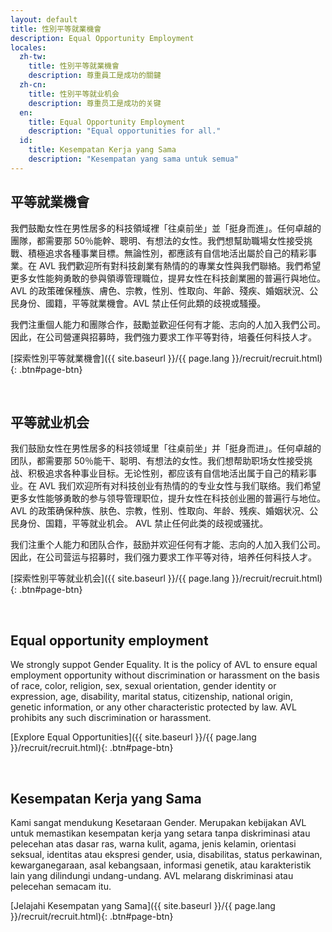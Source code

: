 ```yaml
---
layout: default
title: 性別平等就業機會
description: Equal Opportunity Employment
locales:
  zh-tw:
    title: 性別平等就業機會
    description: 尊重員工是成功的關鍵
  zh-cn:
    title: 性別平等就业机会
    description: 尊重员工是成功的关键
  en:
    title: Equal Opportunity Employment
    description: "Equal opportunities for all."
  id:
    title: Kesempatan Kerja yang Sama
    description: "Kesempatan yang sama untuk semua"
---
```


<a name="zh-tw"></a>

## 平等就業機會

我們鼓勵女性在男性居多的科技領域裡「往桌前坐」並「挺身而進」。任何卓越的團隊，都需要那 50％能幹、聰明、有想法的女性。我們想幫助職場女性接受挑戰、積極追求各種事業目標。無論性別，都應該有自信地活出屬於自己的精彩事業。在 AVL 我們歡迎所有對科技創業有熱情的的專業女性與我們聯絡。我們希望更多女性能夠勇敢的參與領導管理職位，提昇女性在科技創業圈的普遍行與地位。AVL 的政策確保種族、膚色、宗教，性別、性取向、年齡、殘疾、婚姻狀況、公民身份、國籍，平等就業機會。AVL 禁止任何此類的歧視或騷擾。

我們注重個人能力和團隊合作，鼓勵並歡迎任何有才能、志向的人加入我們公司。因此，在公司營運與招募時，我們強力要求工作平等對待，培養任何科技人才。

[探索性別平等就業機會]({{ site.baseurl }}/{{ page.lang }}/recruit/recruit.html){: .btn#page-btn}

<br>

<a name="zh-cn"></a>

## 平等就业机会

我们鼓励女性在男性居多的科技领域里「往桌前坐」并「挺身而进」。任何卓越的团队，都需要那 50％能干、聪明、有想法的女性。我们想帮助职场女性接受挑战、积极追求各种事业目标。无论性别，都应该有自信地活出属于自己的精彩事业。在 AVL 我们欢迎所有对科技创业有热情的的专业女性与我们联络。我们希望更多女性能够勇敢的参与领导管理职位，提升女性在科技创业圈的普遍行与地位。 AVL 的政策确保种族、肤色、宗教，性别、性取向、年龄、残疾、婚姻状况、公民身份、国籍，平等就业机会。 AVL 禁止任何此类的歧视或骚扰。

我们注重个人能力和团队合作，鼓励并欢迎任何有才能、志向的人加入我们公司。因此，在公司营运与招募时，我们强力要求工作平等对待，培养任何科技人才。

[探索性别平等就业机会]({{ site.baseurl }}/{{ page.lang }}/recruit/recruit.html){: .btn#page-btn}

<br>

<a name="en"></a>

## Equal opportunity employment

We strongly suppot Gender Equality. It is the policy of AVL to ensure equal employment opportunity without discrimination or harassment on the basis of race, color, religion, sex, sexual orientation, gender identity or expression, age, disability, marital status, citizenship, national origin, genetic information, or any other characteristic protected by law. AVL prohibits any such discrimination or harassment.

[Explore Equal Opportunities]({{ site.baseurl }}/{{ page.lang }}/recruit/recruit.html){: .btn#page-btn}

<br>

<a name="id"></a>

## Kesempatan Kerja yang Sama

Kami sangat mendukung Kesetaraan Gender. Merupakan kebijakan AVL untuk memastikan kesempatan kerja yang setara tanpa diskriminasi atau pelecehan atas dasar ras, warna kulit, agama, jenis kelamin, orientasi seksual, identitas atau ekspresi gender, usia, disabilitas, status perkawinan, kewarganegaraan, asal kebangsaan, informasi genetik, atau karakteristik lain yang dilindungi undang-undang. AVL melarang diskriminasi atau pelecehan semacam itu.

[Jelajahi Kesempatan yang Sama]({{ site.baseurl }}/{{ page.lang }}/recruit/recruit.html){: .btn#page-btn}
